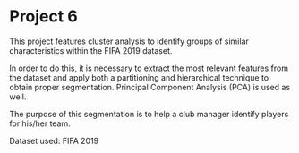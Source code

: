 # Project 6

This project features cluster analysis to identify groups of similar characteristics within the FIFA 2019 dataset.

In order to do this, it is necessary to extract the most relevant features from the dataset and apply both 
a partitioning and hierarchical technique to obtain proper segmentation. Principal Component Analysis (PCA) 
is used as well. 

The purpose of this segmentation is to help a club manager identify players for his/her team.

Dataset used: FIFA 2019
